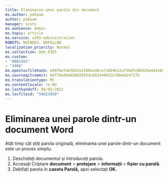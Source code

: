 ```yaml
---
title: Eliminarea unei parole din document
ms.author: pebaum
author: pebaum
manager: scotv
ms.audience: Admin
ms.topic: article
ms.service: o365-administration
ROBOTS: NOINDEX, NOFOLLOW
localization_priority: Normal
ms.collection: Adm_O365
ms.custom:
- "9001455"
- "3466"
ms.openlocfilehash: e99fbe7de5b43a1580acd6ce716b9e12af30dfe08329e4d1e68f843b11d577e2
ms.sourcegitcommit: b5f7da89a650d2915dc652449623c78be6247175
ms.translationtype: MT
ms.contentlocale: ro-RO
ms.lasthandoff: 08/05/2021
ms.locfileid: "54023858"
---
```

# <a name="remove-a-password-from-a-word-document"></a>Eliminarea unei parole dintr-un document Word

Atât timp cât știți parola originală, eliminarea unei parole dintr-un document este un proces simplu.

1. Deschideți documentul și introduceți parola.
2. Accesați Criptare **document**  >  **protejare**  >  **informații**  >  **fișier cu parolă**.
3. Debifați parola în **caseta Parolă,** apoi selectați **OK.**